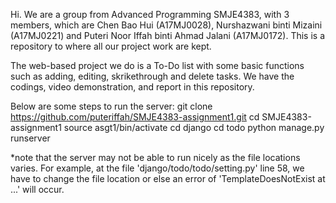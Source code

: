 Hi. We are a group from Advanced Programming SMJE4383, with 3 members, which are Chen Bao Hui (A17MJ0028), Nurshazwani binti Mizaini (A17MJ0221) and Puteri Noor Iffah binti Ahmad Jalani (A17MJ0172). This is a repository to where all our project work are kept. 

The web-based project we do is a To-Do list with some basic functions such as adding, editing, skrikethrough and delete tasks. We have the codings, video demonstration, and report in this repository. 


Below are some steps to run the server:
git clone https://github.com/puteriffah/SMJE4383-assignment1.git
cd SMJE4383-assignment1
source asgt1/bin/activate
cd django
cd todo
python manage.py runserver

*note that the server may not be able to run nicely as the file locations varies.
For example, at the file 'django/todo/todo/setting.py' line 58, we have to change the file location or else an error of 'TemplateDoesNotExist at ...' will occur.